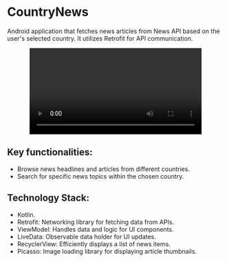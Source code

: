 # CountryNews

Android application that fetches news articles from News API based on the user's selected country. It utilizes Retrofit for API communication.


 <div align="center">
  <video src="https://github.com/AhmedRaba/CountryNews/assets/83189595/e4bcfc65-556b-4e39-b627-8de39efc0fc2" width="400" />
</div>








## Key functionalities:

   * Browse news headlines and articles from different countries.
   * Search for specific news topics within the chosen country.

## Technology Stack:

   * Kotlin.
   * Retrofit: Networking library for fetching data from APIs.
   * ViewModel: Handles data and logic for UI components.
   * LiveData: Observable data holder for UI updates.
   * RecyclerView: Efficiently displays a list of news items.
   * Picasso: Image loading library for displaying article thumbnails.
